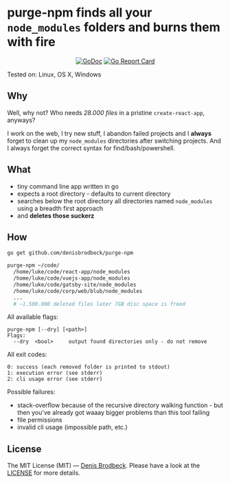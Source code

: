 # purge-npm finds all your `node_modules` folders and burns them with fire

<p align="center">
  <a href="https://godoc.org/github.com/denisbrodbeck/purge-npm"><img src="https://godoc.org/github.com/denisbrodbeck/purge-npm?status.svg" alt="GoDoc"></a>
  <a href="https://goreportcard.com/report/github.com/denisbrodbeck/purge-npm"><img src="https://goreportcard.com/badge/github.com/denisbrodbeck/purge-npm" alt="Go Report Card"></a>
</p>

Tested on: Linux, OS X, Windows

## Why

Well, why not? Who needs *28.000 files* in a pristine `create-react-app`, anyways?

I work on the web, I try new stuff, I abandon failed projects and I **always** forget to clean up my `node_modules` directories after switching projects. And I always forget the correct syntax for find/bash/powershell.

## What

* tiny command line app written in go
* expects a root directory - defaults to current directory
* searches below the root directory all directories named `node_modules` using a breadth first approach
* and **deletes those suckerz**

## How

```sh
go get github.com/denisbrodbeck/purge-npm

purge-npm ~/code/
  /home/luke/code/react-app/node_modules
  /home/luke/code/vuejs-app/node_modules
  /home/luke/code/gatsby-site/node_modules
  /home/luke/code/corp/web/blub/node_modules
  ...
  # ~1.500.000 deleted files later 7GB disc space is freed
```

All available flags:

```text
purge-npm [--dry] [<path>]
Flags:
  --dry  <bool>     output found directories only - do not remove
```

All exit codes:

```text
0: success (each removed folder is printed to stdout)
1: execution error (see stderr)
2: cli usage error (see stderr)
```

Possible failures:

* stack-overflow because of the recursive directory walking function - but then you've already got waaay bigger problems than this tool failing
* file permissions
* invalid cli usage (impossible path, etc.)

## License

The MIT License (MIT) — [Denis Brodbeck](https://github.com/denisbrodbeck). Please have a look at the [LICENSE](LICENSE) for more details.
